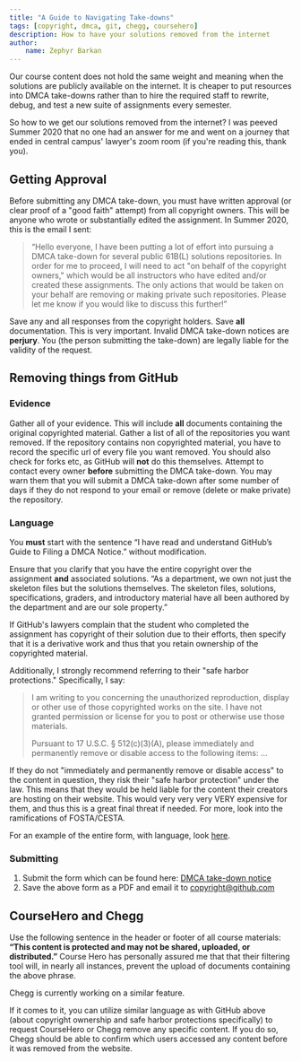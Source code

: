 ```yaml
---
title: "A Guide to Navigating Take-downs"
tags: [copyright, dmca, git, chegg, coursehero]
description: How to have your solutions removed from the internet
author:
    name: Zephyr Barkan
---
```


Our course content does not hold the same weight and meaning when the solutions are publicly available on the internet. It is cheaper to put resources into DMCA take-downs rather than to hire the required staff to rewrite, debug, and test a new suite of assignments every semester.

So how to we get our solutions removed from the internet? I was peeved Summer 2020 that no one had an answer for me and went on a journey that ended in central campus' lawyer's zoom room (if you're reading this, thank you).

## Getting Approval

Before submitting any DMCA take-down, you must have written approval (or clear proof of a "good faith" attempt) from all copyright owners. This will be anyone who wrote or substantially edited the assignment. In Summer 2020, this is the email I sent:

> “Hello everyone,
> I have been putting a lot of effort into pursuing a DMCA take-down for several public 61B(L) solutions repositories. In order for me to proceed, I will need to act "on behalf of the copyright owners," which would be all instructors who have edited and/or created these assignments. The only actions that would be taken on your behalf are removing or making private such repositories.
> Please let me know if you would like to discuss this further!”

Save any and all responses from the copyright holders. Save **all** documentation. This is very important. Invalid DMCA take-down notices are **perjury**. You (the person submitting the take-down) are legally liable for the validity of the request.

## Removing things from GitHub

### Evidence

Gather all of your evidence. This will include **all** documents containing the original copyrighted material.
Gather a list of all of the repositories you want removed. If the repository contains non copyrighted material, you have to record the specific url of every file you want removed. You should also check for forks etc, as GitHub will **not** do this themselves. 
Attempt to contact every owner **before** submitting the DMCA take-down. You may warn them that you will submit a DMCA take-down after some number of days if they do not respond to your email or remove (delete or make private) the repository.

### Language

You **must** start with the sentence “I have read and understand GitHub’s Guide to Filing a DMCA Notice.” without modification. 

Ensure that you clarify that you have the entire copyright over the assignment **and** associated solutions. “As a department, we own not just the skeleton files but the solutions themselves. The
skeleton files, solutions, specifications, graders, and introductory material have all been
authored by the department and are our sole property.”

If GitHub's lawyers complain that the student who completed the assignment has copyright of their solution due to their efforts, then specify that it is a derivative work and thus that you retain ownership of the copyrighted material.

Additionally, I strongly recommend referring to their "safe harbor protections." Specifically, I say:

> I am writing to you concerning the unauthorized reproduction, display or other use of
> those copyrighted works on the site.  I have not granted permission or license for you to
> post or otherwise use those materials.
> 
> Pursuant to 17 U.S.C. § 512(c)(3)(A), please immediately and permanently remove or
> disable access to the following items: ...

If they do not "immediately and permanently remove or disable access" to the content in question, they risk their "safe harbor protection" under the law. This means that they would be held liable for the content their creators are hosting on their website. This would very very very VERY expensive for them, and thus this is a great final threat if needed. For more, look into the ramifications of FOSTA/CESTA.

For an example of the entire form, with language, look [here](https://drive.google.com/file/d/1EpMV8I4x3OMg0yxRKaWGuAAuTd18UbNN/view?usp=sharing).

### Submitting

1. Submit the form which can be found here: [DMCA take-down notice](https://support.github.com/contact/dmca-takedown)
2. Save the above form as a PDF and email it to copyright@github.com

## CourseHero and Chegg

Use the following sentence in the header or footer of all course materials: **“This content is protected and may not be shared, uploaded, or distributed.”**  Course Hero has personally assured me that that their filtering tool will, in nearly all instances, prevent the upload of documents containing the above phrase.

Chegg is currently working on a similar feature.

If it comes to it, you can utilize similar language as with GitHub above (about copyright ownership and safe harbor protections specifically) to request CourseHero or Chegg remove any specific content. If you do so, Chegg should be able to confirm which users accessed any content before it was removed from the website.